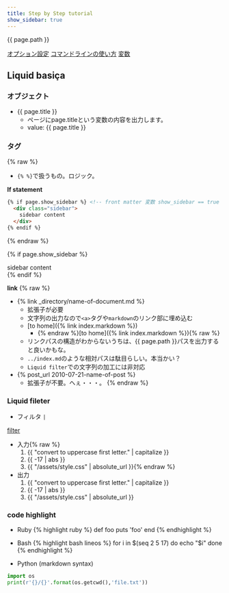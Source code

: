 ```yaml
---
title: Step by Step tutorial
show_sidebar: true
---
```


{{ page.path }}

[オプション設定](http://jekyllrb-ja.github.io/docs/configuration/options/)
[コマンドラインの使い方](http://jekyllrb-ja.github.io/docs/usage/)
[変数](http://jekyllrb-ja.github.io/docs/variables/)


## Liquid basiça 

### オブジェクト

- \{\{ page.title \}\} 
    - ページにpage.titleという変数の内容を出力します。
    - value: {{ page.title }}

### タグ

{% raw %}
- `{% %}`で扱うもの。ロジック。

**If statement**
```html
{% if page.show_sidebar %} <!-- front matter 変数 show_sidebar == true の場合 -->
  <div class="sidebar">
    sidebar content
  </div>
{% endif %}
```
{% endraw %}

{% if page.show_sidebar %}
  <div class="sidebar">
    sidebar content
  </div>
{% endif %}
<br>

**link** 
{% raw %}
- {% link _directory/name-of-document.md %}
    - 拡張子が必要
    - 文字列の出力なので`<a>`タグや`markdown`のリンク部に埋め込む
    - \[to home\]({% link index.markdown %})
        - {% endraw %}[to home]({% link index.markdown %}){% raw %}
    - リンクパスの構造がわからないうちは、{{ page.path }}パスを出力すると良いかもな。
    - `../index.md`のような相対パスは駄目らしい。本当かい？
    - `Liquid filter`での文字列の加工には非対応
- {% post_url 2010-07-21-name-of-post %}
    - 拡張子が不要。へぇ・・・。
{% endraw %}

### Liquid fileter

- フィルタ `|`

[filter](http://jekyllrb-ja.github.io/docs/liquid/filters/#standard-liquid-filters)
- 入力{% raw %}
    1. {{ "convert to uppercase first letter." \| capitalize }}
    1. {{ -17 \| abs }}
    1. {{ "/assets/style.css" \| absolute_url }}{% endraw %}
- 出力
    1. {{ "convert to uppercase first letter." | capitalize }}
    1. {{ -17 | abs }}
    1. {{ "/assets/style.css" | absolute_url }}
   
### code highlight

- Ruby
{% highlight ruby %}
def foo
  puts 'foo'
end
{% endhighlight %}

- Bash
{% highlight bash lineos %}
for i in $(seq 2 5 17)
do
  echo "$i"
done
{% endhighlight %}

- Python (markdown syntax)

```python
import os
print(r'{}/{}'.format(os.getcwd(),'file.txt'))
```
